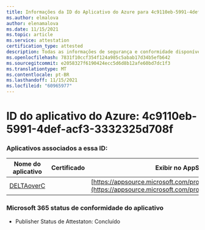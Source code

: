 ```yaml
---
title: Informações da ID do Aplicativo do Azure para 4c9110eb-5991-4def-acf3-3332325d708f
ms.author: elmalova
author: elenamalova
ms.date: 11/15/2021
ms.topic: article
ms.service: attestation
certification_type: attested
description: Todas as informações de segurança e conformidade disponíveis para 4c9110eb-5991-4def-acf3-3332325d708f.
ms.openlocfilehash: 7831f10ccf354f124a985c5abab17d34b5efb642
ms.sourcegitcommit: e2058327f6190424ecc5d6d8b12afe60bd7dc1f3
ms.translationtype: MT
ms.contentlocale: pt-BR
ms.lasthandoff: 11/15/2021
ms.locfileid: "60965977"
---
```

# <a name="azure-app-id-4c9110eb-5991-4def-acf3-3332325d708f"></a>ID do aplicativo do Azure: 4c9110eb-5991-4def-acf3-3332325d708f


### <a name="apps-associated-with-this-id"></a>Aplicativos associados a essa ID:
| **Nome do aplicativo** | **Certificado** | **Exibir no AppSource** |
|--------------|---------------|-----------------------|
| [DELTAoverC](https://docs.microsoft.com/microsoft-365-app-certification/forward/WA200003286) |  | [https://appsource.microsoft.com/product/office/WA200003286](https://appsource.microsoft.com/product/office/WA200003286) |

### <a name="microsoft-365-app-compliance-status"></a>Microsoft 365 status de conformidade do aplicativo
- Publisher Status de Attestaton: Concluído
